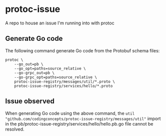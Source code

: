 # protoc-issue
A repo to house an issue I'm running into with protoc

## Generate Go code

The following command generate Go code from the Protobuf schema files:

```
protoc \
    --go_out=pb \
    --go_opt=paths=source_relative \
    --go-grpc_out=pb \
    --go-grpc_opt=paths=source_relative \
    protoc-issue-registry/messages/util/*.proto \
    protoc-issue-registry/services/hello/*.proto
```

## Issue observed

When generating Go code using the above command, the `util "github.com/codingconcepts/protoc-issue-registry/messages/util"` import in the pb/protoc-issue-registry/services/hello/hello.pb.go file cannot be resolved.